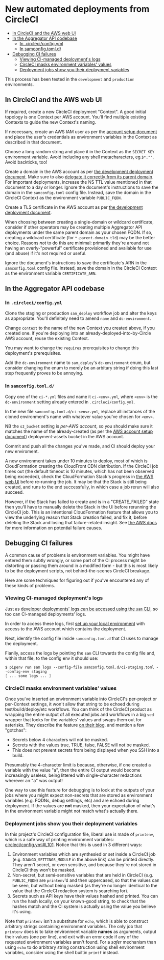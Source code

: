 # New automated deployments from CircleCI

* [In CircleCI and the AWS web UI](#in-circleci-and-the-aws-web-ui)
* [In the Aggregator API codebase](#in-the-aggregator-api-codebase)
   * [In .circleci/config.yml](#in-circleciconfigyml)
   * [In samconfig.toml.d/](#in-samconfigtomld)
* [Debugging CI failures](#debugging-ci-failures)
   * [Viewing CI-managed deployment's logs](#viewing-ci-managed-deployments-logs)
   * [CircleCI masks environment variables' values](#circleci-masks-environment-variables-values)
   * [Deployment jobs show you their deployment variables](#deployment-jobs-show-you-their-deployment-variables)

This process has been tested in the `development` and `production` environments.

## In CircleCI and the AWS web UI

If required, create a new CircleCI deployment "Context". A good initial topology is one Context per AWS account. You'll find multiple existing Contexts to guide the new Context's naming.

If neccessary, create an AWS IAM user as per the [account setup document](/docs/new-aws-account-setup.md#users) and place the user's credentials as environment variables in the Context as described in that document.

Choose a long random string and place it in the Context as the `SECRET_KEY` environment variable. Avoid including any shell metacharacters, eg.`$*;"'`. Avoid backticks, too!

Create a domain in the AWS account as per [the development deployment document](/docs/new-development-deployment.md#create-a-domain). Make sure to also [delegate it correctly from its parent domain](/docs/new-development-deployment.md#delegate-dns-authority-to-your-new-domain). For important deployments, increase the NS TTL value mentioned in that document to a day or longer. Ignore the document's instructions to save the domain in the `samconfig.toml` config file. Instead, save the domain in the CircleCI Context as the environment variable `PUBLIC_FQDN`.

Create a TLS certificate in the AWS account as per [the development deployment document](/docs/new-development-deployment.md#find-the-acm-arn-of-a-certificate-thats-valid-for-your-domain).

When choosing between creating a single-domain or wildcard certificate, consider if other operators may be creating multiple Aggregator API deployments under the same parent domain as your chosen FQDN. If so, creating a wildcard certificate (for `*.parent.domain.tld`) may be the better choice. Reasons *not* to do this are minimal: primarily they're around not having an overly-"powerful" certificate provisioned and available for use (and abuse) if it's not required or useful.

Ignore the document's instructions to save the certificate's ARN in the `samconfig.toml` config file. Instead, save the domain in the CircleCI Context as the environment variable `CERTIFICATE_ARN`.

## In the Aggregator API codebase

### In `.circleci/config.yml`

Clone the staging or production `sam_deploy` workflow job and alter the keys as appropriate. You'll definitely need to amend `name` and `dc-environment`.

Change `context` to the name of the new Context you created above, if you created one. If you're deploying into an already-deployed-into-by-Circle AWS account, reuse the existing Context.

You may want to change the `requires` prerequisites to change this deployment's prerequisites.

Add the `dc-environment` name to `sam_deploy`'s `dc-environment` enum, but consider changing the enum to merely be an arbitary string if doing this last step frequently proves to be annoying.

### In `samconfig.toml.d/`

Copy one of the `ci-*.yml` files and name it `ci-<env>.yml`, where `<env>` is the `dc-environment` setting already entered in `.circleci/config.yml`.

In the new file `samconfig.toml.d/ci-<env>.yml`, replace all instances of the cloned environment's name with whatever value you've chosen for `<env>`.

NB the `s3_bucket` setting is *per-AWS account*, so you should make sure it matches the name of the already-created (as per the [AWS account setup document](docs/new-aws-account-setup.md#s3-buckets)) deployment-assets bucket in the AWS account.

Commit and push all the changes you've made, and CI should deploy your new enviroment.

A new environment takes under 10 minutes to deploy, most of which is CloudFormation creating the CloudFront CDN distribution. If the CircleCI job times out (the default timeout is 10 minutes, which has not been observed being exceeded), check the CloudFormation Stack's progress in [the AWS web UI](https://console.aws.amazon.com/cloudformation) before re-running the job. It may be that the Stack is still being created, and runs to the end successfully, in which case a job rerun will also succeed.

However, if the Stack has failed to create and is in a "CREATE_FAILED" state then you'll have to manually delete the Stack in the UI before rerunning the CircleCI job. This is an intentional CloudFormation feature that allows you to view the underlying reason that Stack creation failed, and fix it, before deleting the Stack and losing that failure-related insight. See [the AWS docs](https://docs.aws.amazon.com/AWSCloudFormation/latest/UserGuide/using-cfn-describing-stacks.html#w2ab1c23c15c17c11) for more information on potential failure causes.

## Debugging CI failures

A common cause of problems is environment variables. You might have entered them subtly wrongly, or some part of the CI process might be distorting or passing them around in a modified form - but this is most likely to be the deployment scripts, not behind-the-scenes CircleCI breakage.

Here are some techniques for figuring out if you've encountered any of these kinds of problems.

### Viewing CI-managed deployment's logs

Just as [developer deployments' logs can be accessed using the `sam` CLI](/docs/new-development-deployment.md#viewing-app-logs), so too can CI-managed deployments' logs.

In order to access these logs, first [set up your local environment](/docs/new-development-deployment.md#local-pre-requisites) with access to the AWS account which contains the deployment.

Next, identify the config file inside `samconfig.toml.d` that CI uses to manage the deployment.

Fianlly, access the logs by pointing the `sam` CLI towards the config file and, within that file, to the config env it should use:

```
$ pipenv run sam logs --config-file samconfig.toml.d/ci-staging.toml --config-env staging
[ ... some logs ... ]
```

### CircleCI masks environment variables' values

Once you've inserted an environment variable into CircleCI's per-project or per-Context settings, it won't allow that string to be echoed during test/build/deploy/etc workflows. You can think of the CircleCI product as wrapping the entire output of all executed jobs and workflows in a big `sed` wrapper that looks for the variables' values and swaps them out for asterisks. They describe the feature [on their blog](https://circleci.com/blog/keep-environment-variables-private-with-secret-masking/), and mention a few "gotchas":

- Secrets below 4 characters will not be masked.
- Secrets with the values true, TRUE, false, FALSE will not be masked.
- This does not prevent secrets from being displayed when you SSH into a build.

Presumably the 4-character limit is because, otherwise, if one created a variable with the value "a", then the entire CI output would become increasingly useless, being littered with single-character redactions wherever an "a" was output!

One way to use this feature for debugging is to look at the outputs of your jobs where you might expect non-secrets that are stored as environment variables (e.g. FQDNs, debug settings, etc) and are echoed during deployment. If the values are **not** masked, then your expectation of what's in the environment variable might not match what's actually there.

### Deployment jobs show you their deployment variables

In this project's CircleCI configuration file, liberal use is made of `printenv`, which is a safe way of printing environment variables: [circleci/config.yml#L101](circleci/config.yml#L101). Notice that this is used in 3 different ways:

1. Environment variables which are synthesied or set inside a CircleCI job (e.g. `DJANGO_SETTINGS_MODULE` in the above link) can be printed directly. They aren't secret, or even sensitive, and because they're not stored in CircleCI they won't be masked.
1. Non-secret, but semi-sensitive variables that are held in CircleCI (e.g. `PUBLIC_FQDN`) are `printenv`'d and then uppercased, so that the values can be seen, but without being masked (as they're no longer identical to the value that the CircleCI redaction system is searching for).
1. Secrets such as API keys have their values hashed and printed. You can run the hash locally, on your known-good string, to check that the hashes match and the CI system is actually using the value you believe it's using.

Note that `printenv` isn't a substitute for `echo`, which is able to construct arbitrary strings containing environment variables. The only job that `printenv` does is to take environment variable **names** as arguments, output their values (one per line), and exit with an error code if any of the requested environment variables aren't found. For a *safer* mechanism than using `echo` to do arbitrary string construction using shell environment variables, consider using the shell builtin `printf` instead.
